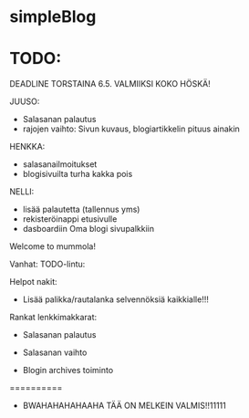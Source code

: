 simpleBlog
==========
TODO:
==========
DEADLINE TORSTAINA 6.5.
VALMIIKSI KOKO HÖSKÄ!

JUUSO:
- Salasanan palautus
- rajojen vaihto: Sivun kuvaus, blogiartikkelin pituus ainakin

HENKKA:
- salasanailmoitukset
- blogisivuilta turha kakka pois

NELLI:
- lisää palautetta (tallennus yms) 
- rekisteröinappi etusivulle
- dasboardiin Oma blogi sivupalkkiin


Welcome to mummola!

Vanhat:
TODO-lintu:

Helpot nakit:

- Lisää palikka/rautalanka selvennöksiä kaikkialle!!!

Rankat lenkkimakkarat:

- Salasanan palautus

- Salasanan vaihto

- Blogin archives toiminto


==========

- BWAHAHAHAHAAHA TÄÄ ON MELKEIN VALMIS!!11111 








